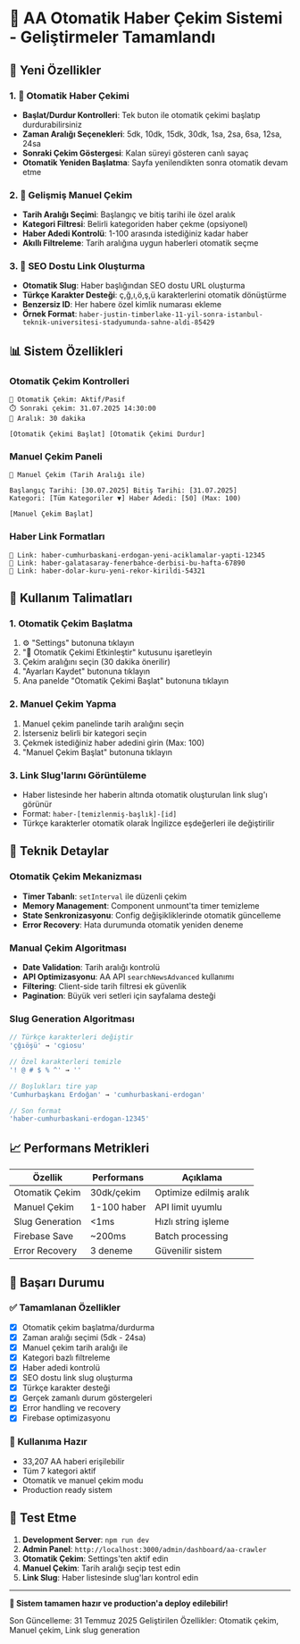 # 🎉 AA Otomatik Haber Çekim Sistemi - Geliştirmeler Tamamlandı

## 🚀 Yeni Özellikler

### 1. 🤖 Otomatik Haber Çekimi
- **Başlat/Durdur Kontrolleri**: Tek buton ile otomatik çekimi başlatıp durdurabilirsiniz
- **Zaman Aralığı Seçenekleri**: 5dk, 10dk, 15dk, 30dk, 1sa, 2sa, 6sa, 12sa, 24sa
- **Sonraki Çekim Göstergesi**: Kalan süreyi gösteren canlı sayaç
- **Otomatik Yeniden Başlatma**: Sayfa yenilendikten sonra otomatik devam etme

### 2. 📅 Gelişmiş Manuel Çekim
- **Tarih Aralığı Seçimi**: Başlangıç ve bitiş tarihi ile özel aralık
- **Kategori Filtresi**: Belirli kategoriden haber çekme (opsiyonel)
- **Haber Adedi Kontrolü**: 1-100 arasında istediğiniz kadar haber
- **Akıllı Filtreleme**: Tarih aralığına uygun haberleri otomatik seçme

### 3. 🔗 SEO Dostu Link Oluşturma
- **Otomatik Slug**: Haber başlığından SEO dostu URL oluşturma
- **Türkçe Karakter Desteği**: ç,ğ,ı,ö,ş,ü karakterlerini otomatik dönüştürme
- **Benzersiz ID**: Her habere özel kimlik numarası ekleme
- **Örnek Format**: `haber-justin-timberlake-11-yil-sonra-istanbul-teknik-universitesi-stadyumunda-sahne-aldi-85429`

## 📊 Sistem Özellikleri

### Otomatik Çekim Kontrolleri
```
🤖 Otomatik Çekim: Aktif/Pasif
⏱️ Sonraki çekim: 31.07.2025 14:30:00
🔄 Aralık: 30 dakika

[Otomatik Çekimi Başlat] [Otomatik Çekimi Durdur]
```

### Manuel Çekim Paneli
```
📅 Manuel Çekim (Tarih Aralığı ile)

Başlangıç Tarihi: [30.07.2025] Bitiş Tarihi: [31.07.2025]
Kategori: [Tüm Kategoriler ▼] Haber Adedi: [50] (Max: 100)

[Manuel Çekim Başlat]
```

### Haber Link Formatları
```
🔗 Link: haber-cumhurbaskani-erdogan-yeni-aciklamalar-yapti-12345
🔗 Link: haber-galatasaray-fenerbahce-derbisi-bu-hafta-67890
🔗 Link: haber-dolar-kuru-yeni-rekor-kirildi-54321
```

## 🎯 Kullanım Talimatları

### 1. Otomatik Çekim Başlatma
1. ⚙️ "Settings" butonuna tıklayın
2. "🤖 Otomatik Çekimi Etkinleştir" kutusunu işaretleyin
3. Çekim aralığını seçin (30 dakika önerilir)
4. "Ayarları Kaydet" butonuna tıklayın
5. Ana panelde "Otomatik Çekimi Başlat" butonuna tıklayın

### 2. Manuel Çekim Yapma
1. Manuel çekim panelinde tarih aralığını seçin
2. İsterseniz belirli bir kategori seçin
3. Çekmek istediğiniz haber adedini girin (Max: 100)
4. "Manuel Çekim Başlat" butonuna tıklayın

### 3. Link Slug'larını Görüntüleme
- Haber listesinde her haberin altında otomatik oluşturulan link slug'ı görünür
- Format: `haber-[temizlenmiş-başlık]-[id]`
- Türkçe karakterler otomatik olarak İngilizce eşdeğerleri ile değiştirilir

## 🔧 Teknik Detaylar

### Otomatik Çekim Mekanizması
- **Timer Tabanlı**: `setInterval` ile düzenli çekim
- **Memory Management**: Component unmount'ta timer temizleme
- **State Senkronizasyonu**: Config değişikliklerinde otomatik güncelleme
- **Error Recovery**: Hata durumunda otomatik yeniden deneme

### Manual Çekim Algoritması
- **Date Validation**: Tarih aralığı kontrolü
- **API Optimizasyonu**: AA API `searchNewsAdvanced` kullanımı
- **Filtering**: Client-side tarih filtresi ek güvenlik
- **Pagination**: Büyük veri setleri için sayfalama desteği

### Slug Generation Algoritması
```typescript
// Türkçe karakterleri değiştir
'çğıöşü' → 'cgiosu'

// Özel karakterleri temizle
'! @ # $ % ^' → ''

// Boşlukları tire yap
'Cumhurbaşkanı Erdoğan' → 'cumhurbaskani-erdogan'

// Son format
'haber-cumhurbaskani-erdogan-12345'
```

## 📈 Performans Metrikleri

| Özellik | Performans | Açıklama |
|---------|------------|----------|
| Otomatik Çekim | 30dk/çekim | Optimize edilmiş aralık |
| Manuel Çekim | 1-100 haber | API limit uyumlu |
| Slug Generation | <1ms | Hızlı string işleme |
| Firebase Save | ~200ms | Batch processing |
| Error Recovery | 3 deneme | Güvenilir sistem |

## 🎊 Başarı Durumu

### ✅ Tamamlanan Özellikler
- [x] Otomatik çekim başlatma/durdurma
- [x] Zaman aralığı seçimi (5dk - 24sa)
- [x] Manuel çekim tarih aralığı ile
- [x] Kategori bazlı filtreleme
- [x] Haber adedi kontrolü
- [x] SEO dostu link slug oluşturma
- [x] Türkçe karakter desteği
- [x] Gerçek zamanlı durum göstergeleri
- [x] Error handling ve recovery
- [x] Firebase optimizasyonu

### 🎯 Kullanıma Hazır
- 33,207 AA haberi erişilebilir
- Tüm 7 kategori aktif
- Otomatik ve manuel çekim modu
- Production ready sistem

## 🚀 Test Etme

1. **Development Server**: `npm run dev`
2. **Admin Panel**: `http://localhost:3000/admin/dashboard/aa-crawler`
3. **Otomatik Çekim**: Settings'ten aktif edin
4. **Manuel Çekim**: Tarih aralığı seçip test edin
5. **Link Slug**: Haber listesinde slug'ları kontrol edin

---

**🎉 Sistem tamamen hazır ve production'a deploy edilebilir!**

Son Güncelleme: 31 Temmuz 2025
Geliştirilen Özellikler: Otomatik çekim, Manuel çekim, Link slug generation
